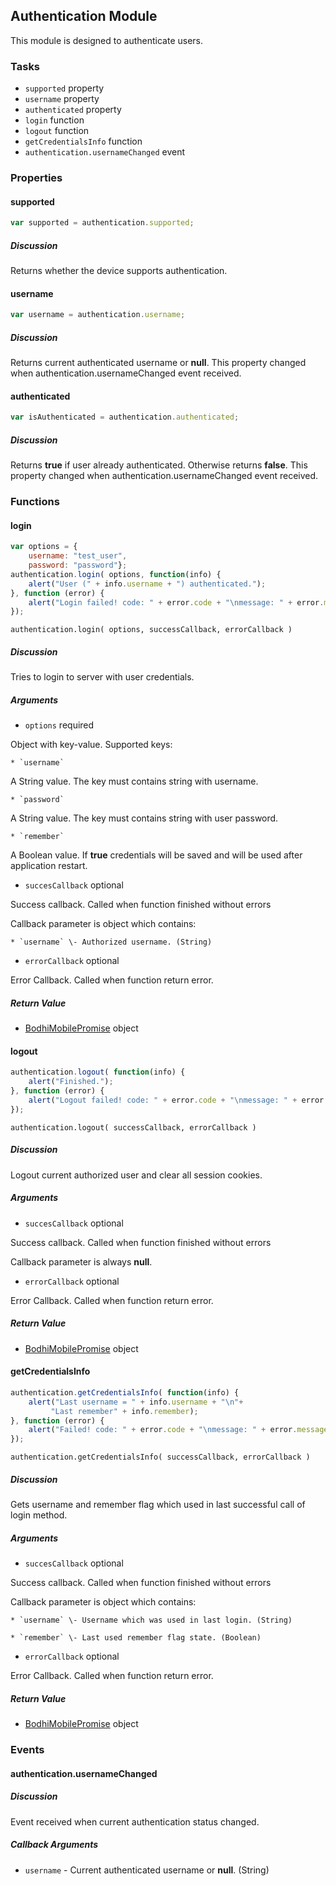 ## Authentication Module

This module is designed to authenticate users.

### Tasks

  * `supported` property
  * `username` property
  * `authenticated` property
  * `login` function
  * `logout` function
  * `getCredentialsInfo` function
  * `authentication.usernameChanged` event

### Properties

#### supported

```javascript
var supported = authentication.supported;
```

##### Discussion

Returns whether the device supports authentication.

#### username

```javascript
var username = authentication.username;
```

##### Discussion

Returns current authenticated username or **null**. This property changed when
authentication.usernameChanged event received.

#### authenticated

```javascript
var isAuthenticated = authentication.authenticated;
```

##### Discussion

Returns **true** if user already authenticated. Otherwise returns **false**.
This property changed when authentication.usernameChanged event received.

### Functions

#### login

```javascript
var options = {  
    username: "test_user",  
    password: "password"};  
authentication.login( options, function(info) {  
    alert("User (" + info.username + ") authenticated.");  
}, function (error) {  
    alert("Login failed! code: " + error.code + "\nmessage: " + error.message);  
});
```

`authentication.login( options, successCallback, errorCallback )`

##### Discussion

Tries to login to server with user credentials.

##### Arguments

  * `options` required

Object with key-value. Supported keys:

    * `username`

A String value. The key must contains string with username.

    * `password`

A String value. The key must contains string with user password.

    * `remember`

A Boolean value. If **true** credentials will be saved and will be used after
application restart.

  * `succesCallback` optional

Success callback. Called when function finished without errors

Callback parameter is object which contains:

    * `username` \- Authorized username. (String)

  * `errorCallback` optional

Error Callback. Called when function return error.

##### Return Value

  * [BodhiMobilePromise](#kernel-promise) object

#### logout

```javascript
authentication.logout( function(info) {  
    alert("Finished.");  
}, function (error) {  
    alert("Logout failed! code: " + error.code + "\nmessage: " + error.message);  
});
```

`authentication.logout( successCallback, errorCallback )`

##### Discussion

Logout current authorized user and clear all session cookies.

##### Arguments

  * `succesCallback` optional

Success callback. Called when function finished without errors

Callback parameter is always **null**.

  * `errorCallback` optional

Error Callback. Called when function return error.

##### Return Value

  * [BodhiMobilePromise](#kernel-promise) object

#### getCredentialsInfo

```javascript
authentication.getCredentialsInfo( function(info) {  
    alert("Last username = " + info.username + "\n"+  
         "Last remember" + info.remember);  
}, function (error) {  
    alert("Failed! code: " + error.code + "\nmessage: " + error.message);  
});
```

`authentication.getCredentialsInfo( successCallback, errorCallback )`

##### Discussion

Gets username and remember flag which used in last successful call of login
method.

##### Arguments

  * `succesCallback` optional

Success callback. Called when function finished without errors

Callback parameter is object which contains:

    * `username` \- Username which was used in last login. (String)
    
    * `remember` \- Last used remember flag state. (Boolean)

  * `errorCallback` optional

Error Callback. Called when function return error.

##### Return Value

  * [BodhiMobilePromise](#kernel-promise) object

### Events

#### authentication.usernameChanged

##### Discussion

Event received when current authentication status changed.

##### Callback Arguments

  * `username` \- Current authenticated username or **null**. (String)